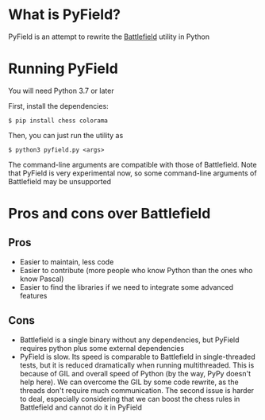 # What is PyField?

PyField is an attempt to rewrite the [Battlefield](../README.md#battlefield) utility in Python

# Running PyField

You will need Python 3.7 or later

First, install the dependencies:

```
$ pip install chess colorama
```

Then, you can just run the utility as

```
$ python3 pyfield.py <args>
```

The command-line arguments are compatible with those of Battlefield. Note that PyField is very
experimental now, so some command-line arguments of Battlefield may be unsupported

# Pros and cons over Battlefield

## Pros

- Easier to maintain, less code
- Easier to contribute (more people who know Python than the ones who know Pascal)
- Easier to find the libraries if we need to integrate some advanced features

## Cons

- Battlefield is a single binary without any dependencies, but PyField requires python plus some
  external dependencies
- PyField is slow. Its speed is comparable to Battlefield in single-threaded tests, but it is
  reduced dramatically when running multithreaded. This is because of GIL and overall speed of
  Python (by the way, PyPy doesn't help here). We can overcome the GIL by some code rewrite, as the
  threads don't require much communication. The second issue is harder to deal, especially
  considering that we can boost the chess rules in Battlefield and cannot do it in PyField
